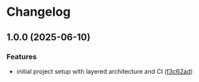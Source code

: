# Changelog

## 1.0.0 (2025-06-10)


### Features

* initial project setup with layered architecture and CI ([f3c62ad](https://github.com/LaulauChau/distributed-cache/commit/f3c62adb5be815b63bae77dbaada680c2185df31))

